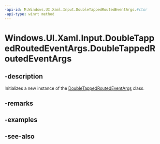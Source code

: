 ```yaml
---
-api-id: M:Windows.UI.Xaml.Input.DoubleTappedRoutedEventArgs.#ctor
-api-type: winrt method
---
```


<!-- Method syntax
public DoubleTappedRoutedEventArgs()
-->

# Windows.UI.Xaml.Input.DoubleTappedRoutedEventArgs.DoubleTappedRoutedEventArgs

## -description
Initializes a new instance of the [DoubleTappedRoutedEventArgs](doubletappedroutedeventargs.md) class.


## -remarks

## -examples

## -see-also
